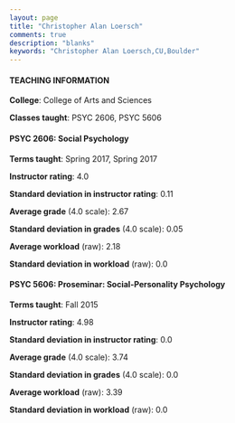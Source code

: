 ```yaml
---
layout: page
title: "Christopher Alan Loersch" 
comments: true
description: "blanks"
keywords: "Christopher Alan Loersch,CU,Boulder"
---
```

<head>
<script src="https://ajax.googleapis.com/ajax/libs/jquery/2.1.3/jquery.min.js"></script>
<script src="https://dl.dropboxusercontent.com/s/pc42nxpaw1ea4o9/highcharts.js?dl=0"></script>
<!-- <script src="../assets/js/highcharts.js"></script> -->
<style type="text/css">@font-face {
	font-family: "Bebas Neue";
	src: url(https://www.filehosting.org/file/details/544349/BebasNeue Regular.otf) format("opentype");
	}
	h1.Bebas { 
		font-family: "Bebas Neue", Verdana, Tahoma;
	}
</style>
</head>
	   
#### TEACHING INFORMATION

**College**: College of Arts and Sciences

**Classes taught**: PSYC 2606, PSYC 5606

#### PSYC 2606: Social Psychology

**Terms taught**: Spring 2017, Spring 2017

**Instructor rating**: 4.0

**Standard deviation in instructor rating**: 0.11

**Average grade** (4.0 scale): 2.67

**Standard deviation in grades** (4.0 scale): 0.05

**Average workload** (raw): 2.18

**Standard deviation in workload** (raw): 0.0

#### PSYC 5606: Proseminar: Social-Personality Psychology

**Terms taught**: Fall 2015

**Instructor rating**: 4.98

**Standard deviation in instructor rating**: 0.0

**Average grade** (4.0 scale): 3.74

**Standard deviation in grades** (4.0 scale): 0.0

**Average workload** (raw): 3.39

**Standard deviation in workload** (raw): 0.0

